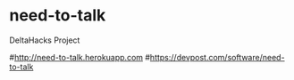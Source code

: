 # need-to-talk
 DeltaHacks Project

#http://need-to-talk.herokuapp.com
#https://devpost.com/software/need-to-talk


